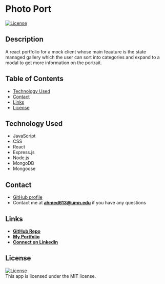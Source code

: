 # Photo Port

 <a href=./LICENSE>![License](https://img.shields.io/badge/License%3A-MIT-green.svg)</a>  

## Description

A react portfolio for a mock client whose main feauture is the state managed gallery which the user can sort into categories and expand to a modal to get more information on the portrait.


## Table of Contents
- [Technology Used](#technology-used)
- [Contact](#contact)
- [Links](#links)
- [License](#license)


## Technology Used
- JavaScript       
- CSS
- React
- Express.js
- Node.js
- MongoDB  
- Mongoose 



## Contact
- [GitHub profile](https://github.com/azizahmed77/)
- Contact me at **ahmed613@umn.edu** if you have any questions

## Links

- **[GitHub Repo](https://github.com/azizahmed77/photo-port)**
- **[My Portfolio](https://azizahmed77.github.io/React-Portfolio/)**
- **[Connect on LinkedIn](https://www.linkedin.com/in/aziz-ahmed)**

## License  
<a href=./LICENSE>![License](https://img.shields.io/badge/License%3A-MIT-green.svg)</a>     
This app is licensed under the MIT license.


